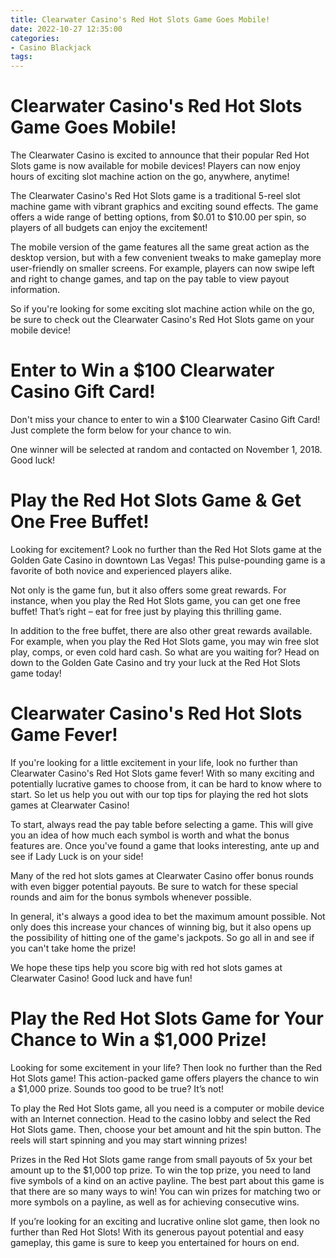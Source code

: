 ```yaml
---
title: Clearwater Casino's Red Hot Slots Game Goes Mobile!
date: 2022-10-27 12:35:00
categories:
- Casino Blackjack
tags:
---
```



#  Clearwater Casino's Red Hot Slots Game Goes Mobile!

The Clearwater Casino is excited to announce that their popular Red Hot Slots game is now available for mobile devices! Players can now enjoy hours of exciting slot machine action on the go, anywhere, anytime!

The Clearwater Casino's Red Hot Slots game is a traditional 5-reel slot machine game with vibrant graphics and exciting sound effects. The game offers a wide range of betting options, from $0.01 to $10.00 per spin, so players of all budgets can enjoy the excitement!

The mobile version of the game features all the same great action as the desktop version, but with a few convenient tweaks to make gameplay more user-friendly on smaller screens. For example, players can now swipe left and right to change games, and tap on the pay table to view payout information.

So if you're looking for some exciting slot machine action while on the go, be sure to check out the Clearwater Casino's Red Hot Slots game on your mobile device!

#  Enter to Win a $100 Clearwater Casino Gift Card!

Don't miss your chance to enter to win a $100 Clearwater Casino Gift Card! Just complete the form below for your chance to win.

One winner will be selected at random and contacted on November 1, 2018. Good luck!

#  Play the Red Hot Slots Game & Get One Free Buffet!

Looking for excitement? Look no further than the Red Hot Slots game at the Golden Gate Casino in downtown Las Vegas! This pulse-pounding game is a favorite of both novice and experienced players alike.

Not only is the game fun, but it also offers some great rewards. For instance, when you play the Red Hot Slots game, you can get one free buffet! That’s right – eat for free just by playing this thrilling game.

In addition to the free buffet, there are also other great rewards available. For example, when you play the Red Hot Slots game, you may win free slot play, comps, or even cold hard cash. So what are you waiting for? Head on down to the Golden Gate Casino and try your luck at the Red Hot Slots game today!

#  Clearwater Casino's Red Hot Slots Game Fever!

If you're looking for a little excitement in your life, look no further than Clearwater Casino's Red Hot Slots game fever! With so many exciting and potentially lucrative games to choose from, it can be hard to know where to start. So let us help you out with our top tips for playing the red hot slots games at Clearwater Casino!

To start, always read the pay table before selecting a game. This will give you an idea of how much each symbol is worth and what the bonus features are. Once you've found a game that looks interesting, ante up and see if Lady Luck is on your side!

Many of the red hot slots games at Clearwater Casino offer bonus rounds with even bigger potential payouts. Be sure to watch for these special rounds and aim for the bonus symbols whenever possible.

In general, it's always a good idea to bet the maximum amount possible. Not only does this increase your chances of winning big, but it also opens up the possibility of hitting one of the game's jackpots. So go all in and see if you can't take home the prize!

We hope these tips help you score big with red hot slots games at Clearwater Casino! Good luck and have fun!

#  Play the Red Hot Slots Game for Your Chance to Win a $1,000 Prize!

Looking for some excitement in your life? Then look no further than the Red Hot Slots game! This action-packed game offers players the chance to win a $1,000 prize. Sounds too good to be true? It’s not!

To play the Red Hot Slots game, all you need is a computer or mobile device with an Internet connection. Head to the casino lobby and select the Red Hot Slots game. Then, choose your bet amount and hit the spin button. The reels will start spinning and you may start winning prizes!

Prizes in the Red Hot Slots game range from small payouts of 5x your bet amount up to the $1,000 top prize. To win the top prize, you need to land five symbols of a kind on an active payline. The best part about this game is that there are so many ways to win! You can win prizes for matching two or more symbols on a payline, as well as for achieving consecutive wins.

If you’re looking for an exciting and lucrative online slot game, then look no further than Red Hot Slots! With its generous payout potential and easy gameplay, this game is sure to keep you entertained for hours on end.